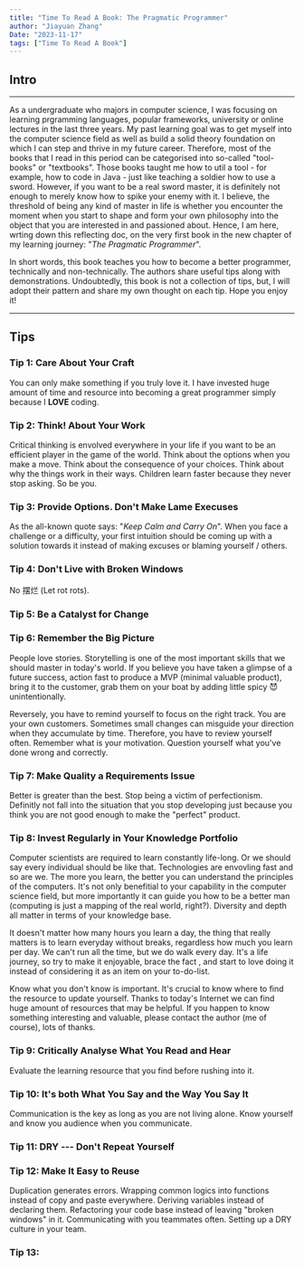 ```yaml
---
title: "Time To Read A Book: The Pragmatic Programmer"
author: "Jiayuan Zhang"
Date: "2023-11-17"
tags: ["Time To Read A Book"]
---
```


## Intro

---

As a undergraduate who majors in computer science, I was focusing on learning prgramming languages, popular frameworks, university or online lectures in the last three years. My past learning goal was to get myself into the computer science field as well as build a solid theory foundation on which I can step and thrive in my future career. Therefore, most of the books that I read in this period can be categorised into so-called "tool-books" or "textbooks". Those books taught me how to util a tool - for example, how to code in Java - just like teaching a soldier how to use a sword. However, if you want to be a real sword master, it is definitely not enough to merely know how to spike your enemy with it. I believe, the threshold of being any kind of master in life is whether you encounter the moment when you start to shape and form your own philosophy into the object that you are interested in and passioned about. Hence, I am here, wrting down this reflecting doc, on the very first book in the new chapter of my learning journey: "_The Pragmatic Programmer_".

In short words, this book teaches you how to become a better programmer, technically and non-technically. The authors share useful tips along with demonstrations. Undoubtedly, this book is not a collection of tips, but, I will adopt their pattern and share my own thought on each tip. Hope you enjoy it!

---

## Tips

### Tip 1: Care About Your Craft

You can only make something if you truly love it. I have invested huge amount of time and resource into becoming a great programmer simply because I **LOVE** coding.

### Tip 2: Think! About Your Work

Critical thinking is envolved everywhere in your life if you want to be an efficient player in the game of the world. Think about the options when you make a move. Think about the consequence of your choices. Think about why the things work in their ways. Children learn faster because they never stop asking. So be you.

### Tip 3: Provide Options. Don't Make Lame Execuses

As the all-known quote says: "_Keep Calm and Carry On_". When you face a challenge or a difficulty, your first intuition should be coming up with a solution towards it instead of making excuses or blaming yourself / others.

### Tip 4: Don't Live with Broken Windows

No 摆烂 (Let rot rots).

### Tip 5: Be a Catalyst for Change

### Tip 6: Remember the Big Picture

People love stories. Storytelling is one of the most important skills that we should master in today's world. If you believe you have taken a glimpse of a future success, action fast to produce a MVP (minimal valuable product), bring it to the customer, grab them on your boat by adding little spicy 😈 unintentionally.

Reversely, you have to remind yourself to focus on the right track. You are your own customers. Sometimes small changes can misguide your direction when they accumulate by time. Therefore, you have to review yourself often. Remember what is your motivation. Question yourself what you've done wrong and correctly.

### Tip 7: Make Quality a Requirements Issue

Better is greater than the best. Stop being a victim of perfectionism. Definitly not fall into the situation that you stop developing just because you think you are not good enough to make the "perfect" product.

### Tip 8: Invest Regularly in Your Knowledge Portfolio

Computer scientists are required to learn constantly life-long. Or we should say every individual should be like that. Technologies are envovling fast and so are we. The more you learn, the better you can understand the principles of the computers. It's not only benefitial to your capability in the computer science field, but more importantly it can guide you how to be a better man (computing is just a mapping of the real world, right?). Diversity and depth all matter in terms of your knowledge base.

It doesn't matter how many hours you learn a day, the thing that really matters is to learn everyday without breaks, regardless how much you learn per day. We can't run all the time, but we do walk every day. It's a life journey, so try to make it enjoyable, brace the fact , and start to love doing it instead of considering it as an item on your to-do-list.

Know what you don't know is important. It's crucial to know where to find the resource to update yourself. Thanks to today's Internet we can find huge amount of resources that may be helpful. If you happen to know something interesting and valuable, please contact the author (me of course), lots of thanks.

### Tip 9: Critically Analyse What You Read and Hear

Evaluate the learning resource that you find before rushing into it.

### Tip 10: It's both What You Say and the Way You Say It

Communication is the key as long as you are not living alone. Know yourself and know you audience when you communicate.

### Tip 11: DRY --- Don't Repeat Yourself

### Tip 12: Make It Easy to Reuse

Duplication generates errors. Wrapping common logics into functions instead of copy and paste everywhere. Deriving variables instead of declaring them. Refactoring your code base instead of leaving "broken windows" in it. Communicating with you teammates often. Setting up a DRY culture in your team.

### Tip 13:
